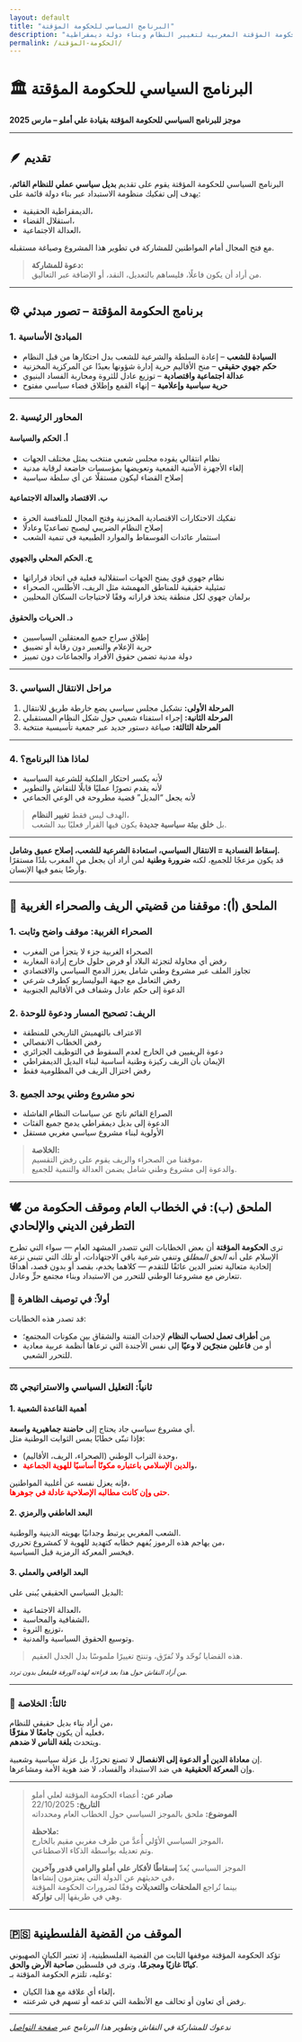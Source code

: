 ```yaml
---
layout: default
title: "البرنامج السياسي للحكومة المؤقتة"
description: "مشروع وطني بديل - برنامج الحكومة المؤقتة المغربية لتغيير النظام وبناء دولة ديمقراطية"
permalink: /الحكومة-المؤقتة/
---
```


<div class="max-w-3xl mx-auto px-6 sm:px-8 py-10 rtl-content leading-relaxed" markdown="1">

# 🏛️ البرنامج السياسي للحكومة المؤقتة

**موجز للبرنامج السياسي للحكومة المؤقتة بقيادة علي أملو – مارس 2025**

---

## 🪶 تقديم

البرنامج السياسي للحكومة المؤقتة يقوم على تقديم **بديل سياسي عملي للنظام القائم**، يهدف إلى تفكيك منظومة الاستبداد عبر بناء دولة قائمة على:
- الديمقراطية الحقيقية،  
- استقلال القضاء،  
- العدالة الاجتماعية،  

مع فتح المجال أمام المواطنين للمشاركة في تطوير هذا المشروع وصياغة مستقبله.

> **دعوة للمشاركة:**  
> من أراد أن يكون فاعلًا، فليساهم بالتعديل، النقد، أو الإضافة عبر التعاليق.

---

## ⚙️ برنامج الحكومة المؤقتة – تصور مبدئي

### 1. المبادئ الأساسية
- **السيادة للشعب** – إعادة السلطة والشرعية للشعب بدل احتكارها من قبل النظام  
- **حكم جهوي حقيقي** – منح الأقاليم حرية إدارة شؤونها بعيدًا عن المركزية المخزنية  
- **عدالة اجتماعية واقتصادية** – توزيع عادل للثروة ومحاربة الفساد البنيوي  
- **حرية سياسية وإعلامية** – إنهاء القمع وإطلاق فضاء سياسي مفتوح  

---

### 2. المحاور الرئيسية

#### أ. الحكم والسياسة
- نظام انتقالي يقوده مجلس شعبي منتخب يمثل مختلف الجهات  
- إلغاء الأجهزة الأمنية القمعية وتعويضها بمؤسسات خاضعة لرقابة مدنية  
- إصلاح القضاء ليكون مستقلًا عن أي سلطة سياسية  

#### ب. الاقتصاد والعدالة الاجتماعية
- تفكيك الاحتكارات الاقتصادية المخزنية وفتح المجال للمنافسة الحرة  
- إصلاح النظام الضريبي ليصبح تصاعديًا وعادلًا  
- استثمار عائدات الفوسفاط والموارد الطبيعية في تنمية الشعب  

#### ج. الحكم المحلي والجهوي
- نظام جهوي قوي يمنح الجهات استقلالية فعلية في اتخاذ قراراتها  
- تمثيلية حقيقية للمناطق المهمشة مثل الريف، الأطلس، الصحراء  
- برلمان جهوي لكل منطقة يتخذ قراراته وفقًا لاحتياجات السكان المحليين  

#### د. الحريات والحقوق
- إطلاق سراح جميع المعتقلين السياسيين  
- حرية الإعلام والتعبير دون رقابة أو تضييق  
- دولة مدنية تضمن حقوق الأفراد والجماعات دون تمييز  

---

### 3. مراحل الانتقال السياسي
1. **المرحلة الأولى:** تشكيل مجلس سياسي يضع خارطة طريق للانتقال  
2. **المرحلة الثانية:** إجراء استفتاء شعبي حول شكل النظام المستقبلي  
3. **المرحلة الثالثة:** صياغة دستور جديد عبر جمعية تأسيسية منتخبة  

---

### 4. لماذا هذا البرنامج؟
- لأنه يكسر احتكار الملكية للشرعية السياسية  
- لأنه يقدم تصورًا عمليًا قابلًا للنقاش والتطوير  
- لأنه يجعل “البديل” قضية مطروحة في الوعي الجماعي  

> الهدف ليس فقط **تغيير النظام**،  
> بل **خلق بيئة سياسية جديدة** يكون فيها القرار فعليًا بيد الشعب.

---

**إسقاط الفسادية = الانتقال السياسي، استعادة الشرعية للشعب، إصلاح عميق وشامل.**  
قد يكون مزعجًا للجميع، لكنه **ضرورة وطنية** لمن أراد أن يجعل من المغرب بلدًا مستقرًا وأرضًا ينمو فيها الإنسان.

---

## 📜 الملحق (أ): موقفنا من قضيتي الريف والصحراء الغربية

### 1. الصحراء الغربية: موقف واضح وثابت
- الصحراء الغربية جزء لا يتجزأ من المغرب  
- رفض أي محاولة لتجزئة البلاد أو فرض حلول خارج إرادة المغاربة  
- تجاوز الملف عبر مشروع وطني شامل يعزز الدمج السياسي والاقتصادي  
- رفض التعامل مع جبهة البوليساريو كطرف شرعي  
- الدعوة إلى حكم عادل وشفاف في الأقاليم الجنوبية  

### 2. الريف: تصحيح المسار ودعوة للوحدة
- الاعتراف بالتهميش التاريخي للمنطقة  
- رفض الخطاب الانفصالي  
- دعوة الريفيين في الخارج لعدم السقوط في التوظيف الجزائري  
- الإيمان بأن الريف ركيزة وطنية أساسية لبناء البديل الديمقراطي  
- رفض اختزال الريف في المظلومية فقط  

### 3. نحو مشروع وطني يوحد الجميع
- الصراع القائم ناتج عن سياسات النظام الفاشلة  
- الدعوة إلى بديل ديمقراطي يدمج جميع الفئات  
- الأولوية لبناء مشروع سياسي مغربي مستقل  

> **الخلاصة:**  
> موقفنا من الصحراء والريف يقوم على رفض التقسيم،  
> والدعوة إلى مشروع وطني شامل يضمن العدالة والتنمية للجميع.

---

## 🕊️ الملحق (ب): في الخطاب العام وموقف الحكومة من التطرفين الديني والإلحادي

ترى **الحكومة المؤقتة** أن بعض الخطابات التي تتصدر المشهد العام — سواء التي تطرح الإسلام على أنه *الحق المطلق* وتنفي شرعية باقي الاجتهادات، أو تلك التي تتبنى نزعة إلحادية متعالية تعتبر الدين عائقًا للتقدم — كلاهما يخدم، بقصد أو بدون قصد، أهدافًا تتعارض مع مشروعنا الوطني للتحرر من الاستبداد وبناء مجتمع حرٍّ وعادل.

### 🔹 أولاً: في توصيف الظاهرة
قد تصدر هذه الخطابات:
- من **أطراف تعمل لحساب النظام** لإحداث الفتنة والشقاق بين مكونات المجتمع؛  
- أو من **فاعلين منجرّين لا وعيًا** إلى نفس الأجندة التي ترعاها أنظمة عربية معادية للتحرر الشعبي.

---

### ⚖️ ثانياً: التعليل السياسي والاستراتيجي

#### 1. أهمية القاعدة الشعبية
أي مشروع سياسي جاد يحتاج إلى **حاضنة جماهيرية واسعة**.  
فإذا تبنّى خطابًا يمس الثوابت الوطنية مثل:
- وحدة التراب الوطني (الصحراء، الريف، الأقاليم)،  
- و<span style="color:red; font-weight:bold;">الدين الإسلامي باعتباره مكونًا أساسيًا للهوية الجماعية</span>،  

فإنه يعزل نفسه عن أغلبية المواطنين،  
<span style="color:red; font-weight:bold;">حتى وإن كانت مطالبه الإصلاحية عادلة في جوهرها.</span>

#### 2. البعد العاطفي والرمزي
الشعب المغربي يرتبط وجدانيًا بهويته الدينية والوطنية.  
من يهاجم هذه الرموز يُفهم خطابه كتهديد للهوية لا كمشروع تحرري،  
فيخسر المعركة الرمزية قبل السياسية.

#### 3. البعد الواقعي والعملي
البديل السياسي الحقيقي يُبنى على:
- العدالة الاجتماعية،  
- الشفافية والمحاسبة،  
- توزيع الثروة،  
- وتوسيع الحقوق السياسية والمدنية.  

> هذه القضايا تُوحّد ولا تُفرّق، وتنتج تغييرًا ملموسًا بدل الجدل العقيم.

<small>*من أراد النقاش حول هذا بعد قراءته لهذه الورقة فليفعل بدون تردد.*</small>

---

### 🔹 ثالثاً: الخلاصة
من أراد بناء بديل حقيقي للنظام،  
فعليه أن يكون **جامعًا لا مفرّقًا**،  
ويتحدث **بلغة الناس لا ضدهم**.  

إن **معاداة الدين أو الدعوة إلى الانفصال** لا تصنع تحررًا، بل عزلة سياسية وشعبية.  
وإن **المعركة الحقيقية** هي ضد الاستبداد والفساد، لا ضد هوية الأمة ومشاعرها.

---

> **صادر عن:** أعضاء الحكومة المؤقتة لعلي أملو  
> **التاريخ:** 22/10/2025  
> **الموضوع:** ملحق بالموجز السياسي حول الخطاب العام ومحدداته  
>
> **ملاحظة:**  
> الموجز السياسي الأوّلي أُعدَّ من طرف مغربي مقيم بالخارج،  
> وتم تعديله بواسطة الذكاء الاصطناعي.  
>  
> الموجز السياسي يُعدّ **إسقاطًا لأفكار علي أملو والرامي قدور وآخرين**  
> في حديثهم عن الدولة التي يعتزمون إنشاءها،  
> بينما تُراجع **الملحقات والتعديلات** وفقًا لضرورات الحكومة المؤقتة  
> وهي في طريقها إلى **تواركة**.

---

## 🇵🇸 الموقف من القضية الفلسطينية

تؤكد الحكومة المؤقتة موقفها الثابت من القضية الفلسطينية، إذ تعتبر الكيان الصهيوني **كيانًا غازيًا ومجرمًا**، وترى في فلسطين **صاحبة الأرض والحق**.  
وعليه، تلتزم الحكومة المؤقتة بـ:
- إلغاء أي علاقة مع هذا الكيان،  
- رفض أي تعاون أو تحالف مع الأنظمة التي تدعمه أو تسهم في شرعنته.

---

_ندعوك للمشاركة في النقاش وتطوير هذا البرنامج عبر [صفحة التواصل](/للتواصل)_

</div>

